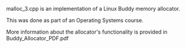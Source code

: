 malloc_3.cpp is an implementation of a Linux Buddy memory allocator.

This was done as part of an Operating Systems course.

More information about the allocator's functionality is provided in Buddy_Allocator_PDF.pdf
